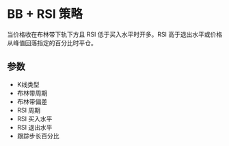 # BB + RSI 策略

当价格收在布林带下轨下方且 RSI 低于买入水平时开多。RSI 高于退出水平或价格从峰值回落指定的百分比时平仓。

## 参数
- K线类型
- 布林带周期
- 布林带偏差
- RSI 周期
- RSI 买入水平
- RSI 退出水平
- 跟踪步长百分比
